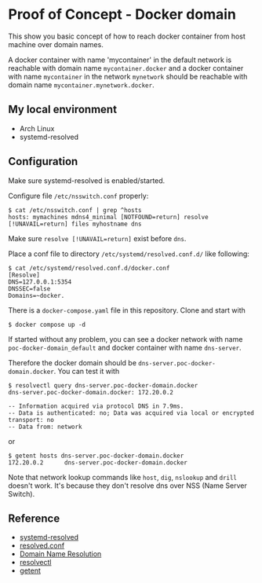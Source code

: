 # Proof of Concept - Docker domain

This show you basic concept of how to reach docker container from host machine over domain names.

A docker container with name 'mycontainer' in the default network is reachable with domain name `mycontainer.docker`
and a docker container with name `mycontainer` in the network `mynetwork` should be reachable with domain name `mycontainer.mynetwork.docker`.

## My local environment

- Arch Linux
- systemd-resolved

## Configuration

Make sure systemd-resolved is enabled/started.

Configure file `/etc/nsswitch.conf` properly:

```
$ cat /etc/nsswitch.conf | grep ^hosts
hosts: mymachines mdns4_minimal [NOTFOUND=return] resolve [!UNAVAIL=return] files myhostname dns
```

Make sure `resolve [!UNAVAIL=return]` exist before `dns`.

Place a conf file to directory `/etc/systemd/resolved.conf.d/` like following:

```
$ cat /etc/systemd/resolved.conf.d/docker.conf
[Resolve]
DNS=127.0.0.1:5354
DNSSEC=false
Domains=~docker.
```

There is a `docker-compose.yaml` file in this repository. Clone and start with

```
$ docker compose up -d
```

If started without any problem, you can see a docker network with name `poc-docker-domain_default` and docker container with name `dns-server`.

Therefore the docker domain should be `dns-server.poc-docker-domain.docker`. You can test it with

```
$ resolvectl query dns-server.poc-docker-domain.docker
dns-server.poc-docker-domain.docker: 172.20.0.2

-- Information acquired via protocol DNS in 7.9ms.
-- Data is authenticated: no; Data was acquired via local or encrypted transport: no
-- Data from: network
```

or

```
$ getent hosts dns-server.poc-docker-domain.docker
172.20.0.2      dns-server.poc-docker-domain.docker
```

Note that network lookup commands like `host`, `dig`, `nslookup` and `drill` doesn't work.
It's because they don't resolve dns over NSS (Name Server Switch).

## Reference

- [systemd-resolved](https://wiki.archlinux.org/title/systemd-resolved)
- [resolved.conf](https://www.freedesktop.org/software/systemd/man/resolved.conf.html)
- [Domain Name Resolution](https://wiki.archlinux.org/title/Domain_name_resolution)
- [resolvectl](https://www.freedesktop.org/software/systemd/man/resolvectl.html)
- [getent](https://man7.org/linux/man-pages/man1/getent.1.html)
